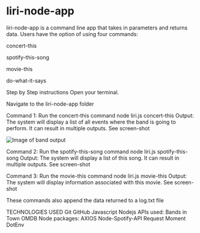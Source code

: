# liri-node-app

liri-node-app is a command line app that takes in parameters and returns data. Users have the option of using four commands:

concert-this

spotify-this-song

movie-this

do-what-it-says

Step by Step instructions
Open your terminal.

Navigate to the liri-node-app folder

Command 1: Run the concert-this command
node liri.js concert-this <name of artist or band goes here>
Output: The system will display a list of all events where the band is going to perform. It can result in multiple outputs. See screen-shot

![Image of band output](screenshots/2_concert-this)

Command 2: Run the spotify-this-song command
node liri.js spotify-this-song <name of song goes here>
Output: The system will display a list of this song. It can result in multiple outputs. See screen-shot

Command 3: Run the movie-this command
node liri.js movie-this <name of movie goes here>
Output: The system will display information associated with this movie. See screen-shot 

These commands also append the data returned to a log.txt file 

TECHNOLOGIES USED
Git
GitHub
Javascript
Nodejs
APIs used:
Bands in Town
OMDB
Node packages:
AXIOS
Node-Spotify-API
Request
Moment
DotEnv

